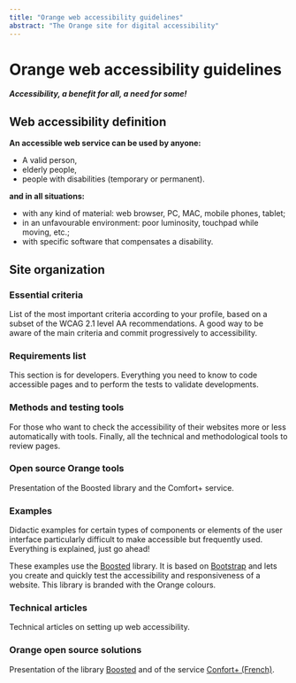 ```yaml
---
title: "Orange web accessibility guidelines"
abstract: "The Orange site for digital accessibility"
---
```


# Orange web accessibility guidelines  

***Accessibility, a benefit for all, a need for some!***

## Web accessibility definition
**An accessible web service can be used by anyone:**

- A valid person,
- elderly people,
- people with disabilities (temporary or permanent).

**and in all situations:**

- with any kind of material: web browser, PC, MAC, mobile phones, tablet;
- in an unfavourable environment: poor luminosity, touchpad while moving, etc.;
- with specific software that compensates a disability.
  
## Site organization

### Essential criteria
List of the most important criteria according to your profile, based on a subset of the WCAG 2.1 level AA recommendations. A good way to be aware of the main criteria and commit progressively to accessibility.  

### Requirements list
This section is for developers. Everything you need to know to code accessible pages and to perform the tests to validate developments.

### Methods and testing tools
For those who want to check the accessibility of their websites more or less automatically with tools. Finally, all the technical and methodological tools to review pages.

### Open source Orange tools
Presentation of the Boosted library and the Comfort+ service.

### Examples
Didactic examples for certain types of components or elements of the user interface particularly difficult to make accessible but frequently used. Everything is explained, just go ahead!

These examples use the [Boosted](http://boosted.orange.com/) library. It is based on [Bootstrap](http://getbootstrap.com/) and lets you create and quickly test the accessibility and responsiveness of a website. This library is branded with the Orange colours.

### Technical articles
Technical articles on setting up web accessibility.

### Orange open source solutions
Presentation of the library [Boosted](http://boosted.orange.com/) and of the service [Confort+ (French)](https://confort-plus.orange.com/).
